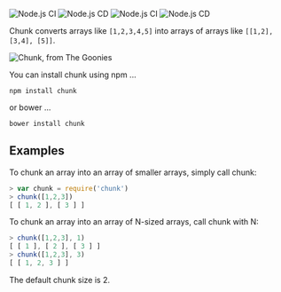 ![Node.js CI](https://github.com/gordey4doronin/chunk/workflows/Node.js%20CI/badge.svg?branch=feature%2Fci)
![Node.js CD](https://github.com/gordey4doronin/chunk/workflows/Node.js%20CD/badge.svg?branch=feature%2Fci)
![Node.js CI](https://github.com/gordey4doronin/chunk/workflows/Node.js%20CI/badge.svg)
![Node.js CD](https://github.com/gordey4doronin/chunk/workflows/Node.js%20CD/badge.svg)

Chunk converts arrays like `[1,2,3,4,5]` into arrays of arrays like `[[1,2], [3,4], [5]]`.

![Chunk, from The Goonies](http://i.imgur.com/T3WCUmu.jpg "Chunk, from The Goonies")

You can install chunk using npm ...

```
npm install chunk
```

or bower ...

```
bower install chunk
```

## Examples

To chunk an array into an array of smaller arrays, simply call chunk:

```javascript
> var chunk = require('chunk')
> chunk([1,2,3])
[ [ 1, 2 ], [ 3 ] ]

```

To chunk an array into an array of N-sized arrays, call chunk with N:

```javascript
> chunk([1,2,3], 1)
[ [ 1 ], [ 2 ], [ 3 ] ]
> chunk([1,2,3], 3)
[ [ 1, 2, 3 ] ]
``` 

The default chunk size is 2.
